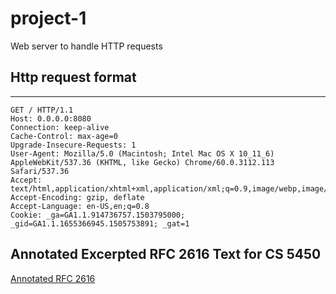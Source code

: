 # project-1
Web server to handle HTTP requests

## Http request format 
<hr/>

```
GET / HTTP/1.1
Host: 0.0.0.0:8080
Connection: keep-alive
Cache-Control: max-age=0
Upgrade-Insecure-Requests: 1
User-Agent: Mozilla/5.0 (Macintosh; Intel Mac OS X 10_11_6) AppleWebKit/537.36 (KHTML, like Gecko) Chrome/60.0.3112.113 Safari/537.36
Accept: text/html,application/xhtml+xml,application/xml;q=0.9,image/webp,image/apng,*/*;q=0.8
Accept-Encoding: gzip, deflate
Accept-Language: en-US,en;q=0.8
Cookie: _ga=GA1.1.914736757.1503795000; _gid=GA1.1.1655366945.1505753891; _gat=1

```


## Annotated Excerpted RFC 2616 Text for CS 5450
[Annotated RFC 2616 ](https://pages.github.coecis.cornell.edu/cs5450/website/assignments/p1/rfc.txt)




